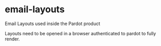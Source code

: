 # email-layouts
Email Layouts used inside the Pardot product


Layouts need to be opened in a browser authenticated to pardot to fully render.
